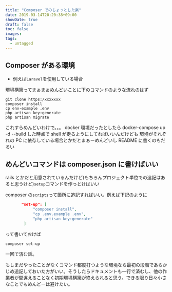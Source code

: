 ```yaml
---
title: "Composer でのちょっとした楽"
date: 2019-03-14T20:20:38+09:00
showDate: true
draft: false
toc: false
images:
tags:
  - untagged
---
```


## Composer がある環境

- 例えば`Laravel`を使用している場合

環境構築ってまぁまぁめんどいことに下のコマンドのような流れのはず

```shell
git clone https:/xxxxxxx
composer install
cp env-example .env
php artisan key:generate
php artisan migrate
```

これすらめんどいわけで。。。
docker 環境だったとしたら docker-compose up -d --build した時点で shell が走るようにしてればいいんだけども
環境がそれぞれの PC に依存している場合とかだとまぁーめんどいし README に書くのもだるい

## めんどいコマンドは composer.json に書けばいい

rails とかだと用意されているんだけど(もちろんプロジェクト単位での追記はあると思うけど)`setup`コマンドを作っとけばいい

composer の`scripts`って箇所に追記すればいい。例えば下記のように

```json
       "set-up": [
            "composer install",
            "cp .env.example .env",
            "php artisan key:generate"
        ]
```

って書いておけば

```shell
composer set-up
```

一回で済む話。

もしまだやったことがなくコマンド都度打つような環境なら最初の段階であらかじめ追記しておいた方がいい。そうしたらドキュメントも一行で済むし、他の作業者が間違えることなく初期環境構築が終えられると思う。できる限り日々小さなことでもめんどーは避けたい。
